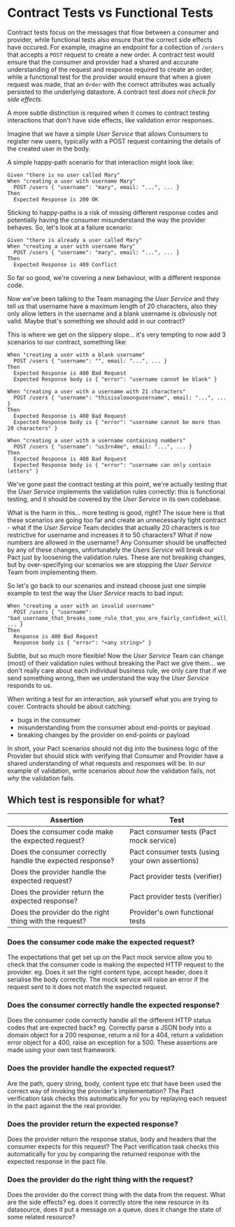 # Contract Tests vs Functional Tests

Contract tests focus on the messages that flow between a consumer and provider, while functional tests also ensure that the correct side effects have occured. For example, imagine an endpoint for a collection of `/orders` that accepts a `POST` request to create a new order. A contract test would ensure that the consumer and provider had a shared and accurate understanding of the request and response required to create an order, while a functional test for the provider would ensure that when a given request was made, that an `Order` with the correct attributes was actually persisted to the underlying datastore. A contract test _does not check for side effects_.

A more subtle distinction is required when it comes to contract testing interactions that don't have side effects, like validation error responses.

Imagine that we have a simple _User Service_ that allows Consumers to register new users, typically with a POST request containing the details of the created user in the body.

A simple happy-path scenario for that interaction might look like:

```text
Given "there is no user called Mary"
When "creating a user with username Mary"
  POST /users { "username": "mary", email: "...", ... }
Then
  Expected Response is 200 OK
```

Sticking to happy-paths is a risk of missing different response codes and potentially having the consumer misunderstand the way the provider behaves. So, let's look at a failure scenario:

```text
Given "there is already a user called Mary"
When "creating a user with username Mary"
  POST /users { "username": "mary", email: "...", ... }
Then
  Expected Response is 409 Conflict
```

So far so good, we're covering a new behaviour, with a different response code.

Now we've been talking to the Team managing the _User Service_ and they tell us that username have a maximum length of 20 characters, also they only allow letters in the username and a blank username is obviously not valid. Maybe that's something we should add in our contract?

This is where we get on the slippery slope... it's very tempting to now add 3 scenarios to our contract, something like:

```text
When "creating a user with a blank username"
  POST /users { "username": "", email: "...", ... }
Then
  Expected Response is 400 Bad Request
  Expected Response body is { "error": "username cannot be blank" }
```

```text
When "creating a user with a username with 21 characters"
  POST /users { "username": "thisisalooongusername", email: "...", ... }
Then
  Expected Response is 400 Bad Request
  Expected Response body is { "error": "username cannot be more than 20 characters" }
```

```text
When "creating a user with a username containing numbers"
  POST /users { "username": "us3rn4me", email: "...", ... }
Then
  Expected Response is 400 Bad Request
  Expected Response body is { "error": "username can only contain letters" }
```

We've gone past the contract testing at this point, we're actually testing that the _User Service_ implements the validation rules correctly: this is functional testing, and it should be covered by the _User Service_ in its own codebase.

What is the harm in this... more testing is good, right? The issue here is that these scenarios are going too far and create an unnecessarily tight contract - what if the _User Service_ Team decides that actually 20 characters is too restrictive for username and increases it to 50 characters? What if now numbers are allowed in the username? Any Consumer should be unaffected by any of these changes, unfortunately the _Users Service_ will break our Pact just by loosening the validation rules. These are not breaking changes, but by over-specifying our scenarios we are stopping the _User Service_ Team from implementing them.

So let's go back to our scenarios and instead choose just one simple example to test the way the _User Service_ reacts to bad input:

```text
When "creating a user with an invalid username"
  POST /users { "username": "bad_username_that_breaks_some_rule_that_you_are_fairly_confident_will_not_change", ... }
Then
  Response is 400 Bad Request
  Response body is { "error": "<any string>" }
```

Subtle, but so much more flexible! Now the _User Service_ Team can change \(most\) of their validation rules without breaking the Pact we give them... we don't really care about each individual business rule, we only care that if we send something wrong, then we understand the way the _User Service_ responds to us.

When writing a test for an interaction, ask yourself what you are trying to cover. Contracts should be about catching:

* bugs in the consumer
* misunderstanding from the consumer about end-points or payload
* breaking changes by the provider on end-points or payload

In short, your Pact scenarios should not dig into the business logic of the Provider but should stick with verifying that Consumer and Provider have a shared understanding of what requests and responses will be. In our example of validation, write scenarios about _how_ the validation fails, not _why_ the validation fails.

## Which test is responsible for what?

| Assertion                                                             | Test                                              |
|-----------------------------------------------------------------------|---------------------------------------------------|
| Does the consumer code make the expected request?                     | Pact consumer tests (Pact mock service)           |
| Does the consumer correctly handle the expected response?             | Pact consumer tests (using your own assertions)   |
| Does the provider handle the expected request?                        | Pact provider tests (verifier)                    |
| Does the provider return the expected response?                       | Pact provider tests (verifier)                    |
| Does the provider do the right thing with the request?                | Provider's own functional tests                   |

### Does the consumer code make the expected request?

The expectations that get set up on the Pact mock service allow you to check that the consumer code is making the expected HTTP request to the provider. eg. Does it set the right content type, accept header, does it serialise the body correctly. The mock service will raise an error if the request sent to it does not match the expected request. 

### Does the consumer correctly handle the expected response?

Does the consumer code correctly handle all the different HTTP status codes that are expected back? eg. Correctly parse a JSON body into a domain object for a 200 response, return a nil for a 404, return a validation error object for a 400, raise an exception for a 500. These assertions are made using your own test framework.

### Does the provider handle the expected request?

Are the path, query string, body, content type etc that have been used the correct way of invoking the provider's implementation? The Pact verification task checks this automatically for you by replaying each request in the pact against the the real provider.

### Does the provider return the expected response?

Does the provider return the response status, body and headers that the consumer expects for this request? The Pact verification task checks this automatically for you by comparing the returned response with the expected response in the pact file.

### Does the provider do the right thing with the request?

Does the provider do the correct thing with the data from the request. What are the side effects? eg. does it correctly store the new resource in its datasource, does it put a message on a queue, does it change the state of some related resource?
